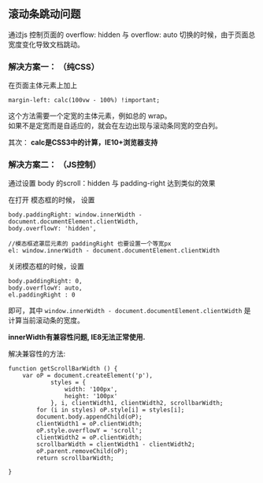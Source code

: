 滚动条跳动问题
--

通过js 控制页面的 overflow: hidden  与 overflow: auto 切换的时候，由于页面总宽度变化导致文档跳动。

### 解决方案一： （纯CSS）

在页面主体元素上加上

	margin-left: calc(100vw - 100%) !important;

这个方法需要一个定宽的主体元素，例如总的 wrap。  
如果不是定宽而是自适应的，就会在左边出现与滚动条同宽的空白列。

其次： **calc是CSS3中的计算，IE10+浏览器支持**


### 解决方案二： （JS控制） 

通过设置 body 的scroll：hidden 与 padding-right 达到类似的效果  

在打开 模态框的时候， 设置

	body.paddingRight: window.innerWidth - document.documentElement.clientWidth,
    body.overflowY: 'hidden',
	
	//模态框遮罩层元素的 paddingRight 也要设置一个等宽px
	el: window.innerWidth - document.documentElement.clientWidth

关闭模态框的时候，设置

	body.paddingRight: 0,
	body.overflowY: auto,
	el.paddingRight : 0

即可，其中 `window.innerWidth - document.documentElement.clientWidth` 是计算当前滚动条的宽度。

**innerWidth有兼容性问题, IE8无法正常使用.**


解决兼容性的方法:

	function getScrollBarWidth () {
		var oP = document.createElement('p'),
                styles = {
                    width: '100px',
                    height: '100px'
                }, i, clientWidth1, clientWidth2, scrollbarWidth;
            for (i in styles) oP.style[i] = styles[i];
            document.body.appendChild(oP);
            clientWidth1 = oP.clientWidth;
            oP.style.overflowY = 'scroll';
            clientWidth2 = oP.clientWidth;
            scrollbarWidth = clientWidth1 - clientWidth2;
			oP.parent.removeChild(oP);
            return scrollbarWidth;

	}
